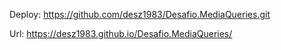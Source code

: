 Deploy: https://github.com/desz1983/Desafio.MediaQueries.git

Url: https://desz1983.github.io/Desafio.MediaQueries/
